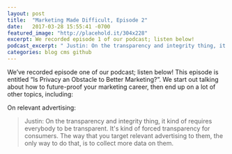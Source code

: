 ```yaml
---
layout: post
title:  "Marketing Made Difficult, Episode 2"
date:   2017-03-28 15:55:41 -0700
featured_image: "http://placehold.it/304x228"
excerpt: We recorded episode 1 of our podcast; listen below! 
podcast_excerpt: " Justin: On the transparency and integrity thing, it kind of requires everybody to be transparent. It's kind of forced transparency for consumers. The way that you target relevant advertising to them, the only way to do that, is to collect more data on them."
categories: blog cms github
---
```

We’ve recorded episode one of our podcast; listen below! This episode is entitled “Is Privacy an Obstacle to Better Marketing?”. We start out talking about how to future-proof your marketing career, then end up on a lot of other topics, including:

On relevant advertising:

<blockquote>
    Justin: On the transparency and integrity thing, it kind of requires everybody to be transparent. It's kind of forced transparency for consumers. The way that you target relevant advertising to them, the only way to do that, is to collect more data on them.
</blockquote>